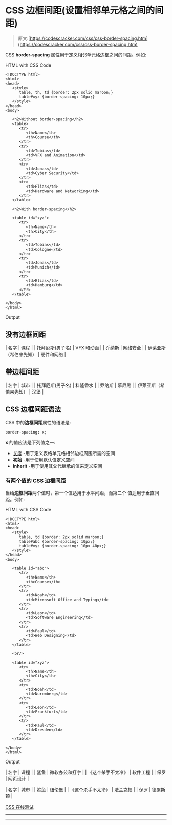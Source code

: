 # CSS 边框间距(设置相邻单元格之间的间距)

> 原文:[https://codescracker.com/css/css-border-spacing.htm](https://codescracker.com/css/css-border-spacing.htm)

CSS **border-spacing** 属性用于定义相邻单元格边框之间的间距。例如:

HTML with CSS Code

```
<!DOCTYPE html>
<html>
<head>
   <style>
      table, th, td {border: 2px solid maroon;}
      table#xyz {border-spacing: 10px;}
   </style>
</head>
<body>

   <h2>Without border-spacing</h2>
   <table>
      <tr>
         <th>Name</th>
         <th>Course</th>
      </tr>
      <tr>
         <td>Tobias</td>
         <td>VFX and Animation</td>
      </tr>
      <tr>
         <td>Jonas</td>
         <td>Cyber Security</td>
      </tr>
      <tr>
         <td>Elias</td>
         <td>Hardware and Networking</td>
      </tr>
   </table>

   <h2>With border-spacing</h2>

   <table id="xyz">
      <tr>
         <th>Name</th>
         <th>City</th>
      </tr>
      <tr>
         <td>Tobias</td>
         <td>Cologne</td>
      </tr>
      <tr>
         <td>Jonas</td>
         <td>Munich</td>
      </tr>
      <tr>
         <td>Elias</td>
         <td>Hamburg</td>
      </tr>
   </table>

</body>
</html>
```

Output

## 没有边框间距

| 名字 | 课程 |
| 托拜厄斯(男子名) | VFX 和动画 |
| 乔纳斯 | 网络安全 |
| 伊莱亚斯（希伯来先知） | 硬件和网络 |

## 带边框间距

| 名字 | 城市 |
| 托拜厄斯(男子名) | 科隆香水 |
| 乔纳斯 | 慕尼黑 |
| 伊莱亚斯（希伯来先知） | 汉堡 |

## CSS 边框间距语法

CSS 中的**边框间距**属性的语法是:

```
border-spacing: x;
```

**x** 的值应该是下列值之一:

*   [长度](/css/css-length-units.htm) -用于定义表格单元格相邻边框周围所需的空间
*   **初始** -用于使用默认值定义空间
*   **inherit** -用于使用其父代继承的值来定义空间

### 有两个值的 CSS 边框间距

当给**边框间距**两个值时，第一个值适用于水平间距，而第二个 值适用于垂直间距。例如:

HTML with CSS Code

```
<!DOCTYPE html>
<html>
<head>
   <style>
      table, td {border: 2px solid maroon;}
      table#abc {border-spacing: 10px;}
      table#xyz {border-spacing: 10px 40px;}
   </style>
</head>
<body>

   <table id="abc">
      <tr>
         <th>Name</th>
         <th>Course</th>
      </tr>
      <tr>
         <td>Noah</td>
         <td>Microsoft Office and Typing</td>
      </tr>
      <tr>
         <td>Leon</td>
         <td>Software Engineering</td>
      </tr>
      <tr>
         <td>Paul</td>
         <td>Web Designing</td>
      </tr>
   </table>

   <br/>

   <table id="xyz">
      <tr>
         <th>Name</th>
         <th>City</th>
      </tr>
      <tr>
         <td>Noah</td>
         <td>Nuremberg</td>
      </tr>
      <tr>
         <td>Leon</td>
         <td>Frankfurt</td>
      </tr>
      <tr>
         <td>Paul</td>
         <td>Dresden</td>
      </tr>
   </table>

</body>
</html>
```

Output

| 名字 | 课程 |
| 鲨鱼 | 微软办公和打字 |
| 《这个杀手不太冷》 | 软件工程 |
| 保罗 | 网页设计 |

| 名字 | 城市 |
| 鲨鱼 | 纽伦堡 |
| 《这个杀手不太冷》 | 法兰克福 |
| 保罗 | 德累斯顿 |

[CSS 在线测试](/exam/showtest.php?subid=5)

* * *

* * *